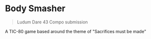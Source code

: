 # Body Smasher
> Ludum Dare 43 Compo submission

A TIC-80 game based around the theme of "Sacrifices must be made"
